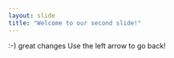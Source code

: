 ```yaml
---
layout: slide
title: "Welcome to our second slide!"
---
```

:-) great changes
Use the left arrow to go back!

